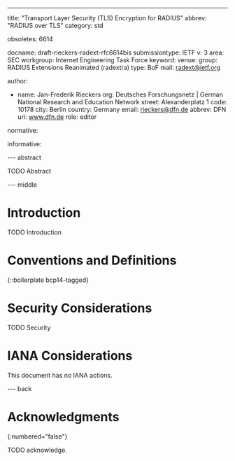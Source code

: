 ---
title: "Transport Layer Security (TLS) Encryption for RADIUS"
abbrev: "RADIUS over TLS"
category: std

obsoletes: 6614

docname: draft-rieckers-radext-rfc6614bis
submissiontype: IETF
v: 3
area: SEC
workgroup: Internet Engineering Task Force
keyword:
venue:
  group: RADIUS Extensions Reanimated (radextra)
  type: BoF
  mail: radext@ietf.org

author:
  - name: Jan-Frederik Rieckers
    org: Deutsches Forschungsnetz | German National Research and Education Network
    street: Alexanderplatz 1
    code: 10178
    city: Berlin
    country: Germany
    email: rieckers@dfn.de
    abbrev: DFN
    uri: www.dfn.de
    role: editor

normative:

informative:


--- abstract

TODO Abstract


--- middle

# Introduction

TODO Introduction


# Conventions and Definitions

{::boilerplate bcp14-tagged}


# Security Considerations

TODO Security


# IANA Considerations

This document has no IANA actions.


--- back

# Acknowledgments
{:numbered="false"}

TODO acknowledge.

